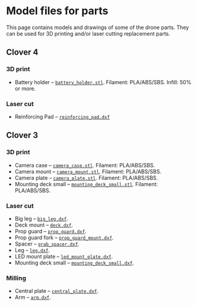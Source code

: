 # Model files for parts

This page contains models and drawings of some of the drone parts. They can be used for 3D printing and/or laser cutting replacement parts.

## Clover 4

### 3D print

* Battery holder – [`battery_holder.stl`](https://github.com/CopterExpress/clover/raw/master/docs/assets/stl/battery_holder.stl). Filament: PLA/ABS/SBS. Infill: 50% or more.

### Laser cut

* Reinforcing Pad – [`reinforcing_pad.dxf`](https://github.com/CopterExpress/clover/raw/master/docs/assets/dxf/reinforcing_pad.dxf)

## Clover 3

### 3D print

* Camera case – [`camera_case.stl`](https://github.com/CopterExpress/clover/raw/master/docs/assets/stl/camera_case.stl). Filament: PLA/ABS/SBS.
* Camera mount – [`camera_mount.stl`](https://github.com/CopterExpress/clover/raw/master/docs/assets/stl/camera_mount.stl). Filament: PLA/ABS/SBS.
* Camera plate – [`camera_plate.stl`](https://github.com/CopterExpress/clover/raw/master/docs/assets/stl/camera_plate.stl). Filament: PLA/ABS/SBS.
* Mounting deck small – [`mounting_deck_small.stl`](https://github.com/CopterExpress/clover/raw/master/docs/assets/stl/mounting_deck_small.stl). Filament: PLA/ABS/SBS.

### Laser cut

* Big leg – [`big_leg.dxf`](https://github.com/CopterExpress/clover/raw/master/docs/assets/dxf/big_leg.dxf).
* Deck mount – [`deck.dxf`](https://github.com/CopterExpress/clover/raw/master/docs/assets/dxf/deck.dxf).
* Prop guard – [`prop_guard.dxf`](https://github.com/CopterExpress/clover/raw/master/docs/assets/dxf/prop_guard.dxf).
* Prop guard fork – [`prop_guard_mount.dxf`](https://github.com/CopterExpress/clover/raw/master/docs/assets/dxf/prop_guard_mount.dxf).
* Spacer – [`grab_spacer.dxf`](https://github.com/CopterExpress/clover/raw/master/docs/assets/dxf/grab_spacer.dxf).
* Leg – [`leg.dxf`](https://github.com/CopterExpress/clover/raw/master/docs/assets/dxf/leg.dxf).
* LED mount plate – [`led_mount_plate.dxf`](https://github.com/CopterExpress/clover/raw/master/docs/assets/dxf/led_mount_plate.dxf).
* Mounting deck small – [`mounting_deck_small.dxf`](https://github.com/CopterExpress/clover/raw/master/docs/assets/dxf/mounting_deck_small.dxf).

### Milling

* Central plate – [`central_plate.dxf`](https://github.com/CopterExpress/clover/raw/master/docs/assets/dxf/central_plate.dxf).
* Arm – [`arm.dxf`](https://github.com/CopterExpress/clover/raw/master/docs/assets/dxf/arm.dxf).
